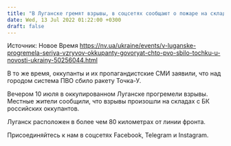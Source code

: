 ```yaml
---
title: "В Луганске гремят взрывы, в соцсетях сообщают о пожаре на складе боеприпасов"
date: Wed, 13 Jul 2022 01:22:00 +0300
draft: false
---
```

Источник: Новое Время https://nv.ua/ukraine/events/v-luganske-progremela-seriya-vzryvov-okkupanty-govoryat-chto-pvo-sbilo-tochku-u-novosti-ukrainy-50256044.html


 В то же время, оккупанты и их пропагандистские СМИ заявили, что над городом система ПВО сбило ракету Точка-У.

Вечером 10 июля в оккупированном Луганске прогремели взрывы. Местные жители сообщили, что взрывы произошли на складах с БК российских оккупантов.

Луганск расположен в более чем 80 километрах от линии фронта.

Присоединяйтесь к нам в соцсетях Facebook, Telegram и Instagram.
